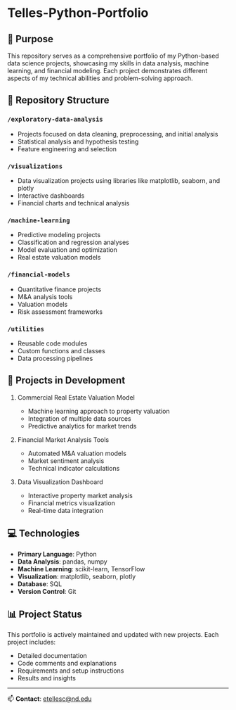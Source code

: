 # Telles-Python-Portfolio

## 🎯 Purpose
This repository serves as a comprehensive portfolio of my Python-based data science projects, showcasing my skills in data analysis, machine learning, and financial modeling. Each project demonstrates different aspects of my technical abilities and problem-solving approach.

## 📂 Repository Structure

### `/exploratory-data-analysis`
- Projects focused on data cleaning, preprocessing, and initial analysis
- Statistical analysis and hypothesis testing
- Feature engineering and selection

### `/visualizations`
- Data visualization projects using libraries like matplotlib, seaborn, and plotly
- Interactive dashboards
- Financial charts and technical analysis

### `/machine-learning`
- Predictive modeling projects
- Classification and regression analyses
- Model evaluation and optimization
- Real estate valuation models

### `/financial-models`
- Quantitative finance projects
- M&A analysis tools
- Valuation models
- Risk assessment frameworks

### `/utilities`
- Reusable code modules
- Custom functions and classes
- Data processing pipelines

## 🚀 Projects in Development
1. Commercial Real Estate Valuation Model
   - Machine learning approach to property valuation
   - Integration of multiple data sources
   - Predictive analytics for market trends

2. Financial Market Analysis Tools
   - Automated M&A valuation models
   - Market sentiment analysis
   - Technical indicator calculations

3. Data Visualization Dashboard
   - Interactive property market analysis
   - Financial metrics visualization
   - Real-time data integration

## 💻 Technologies
- **Primary Language**: Python
- **Data Analysis**: pandas, numpy
- **Machine Learning**: scikit-learn, TensorFlow
- **Visualization**: matplotlib, seaborn, plotly
- **Database**: SQL
- **Version Control**: Git

## 📊 Project Status
This portfolio is actively maintained and updated with new projects. Each project includes:
- Detailed documentation
- Code comments and explanations
- Requirements and setup instructions
- Results and insights

---
📫 **Contact**: [etellesc@nd.edu](mailto:etellesc@nd.edu)
